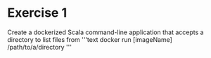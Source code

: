 # Exercise 1
Create a dockerized Scala command-line application that accepts a directory to list files from
'''text
docker run [imageName] /path/to/a/directory 
'''
